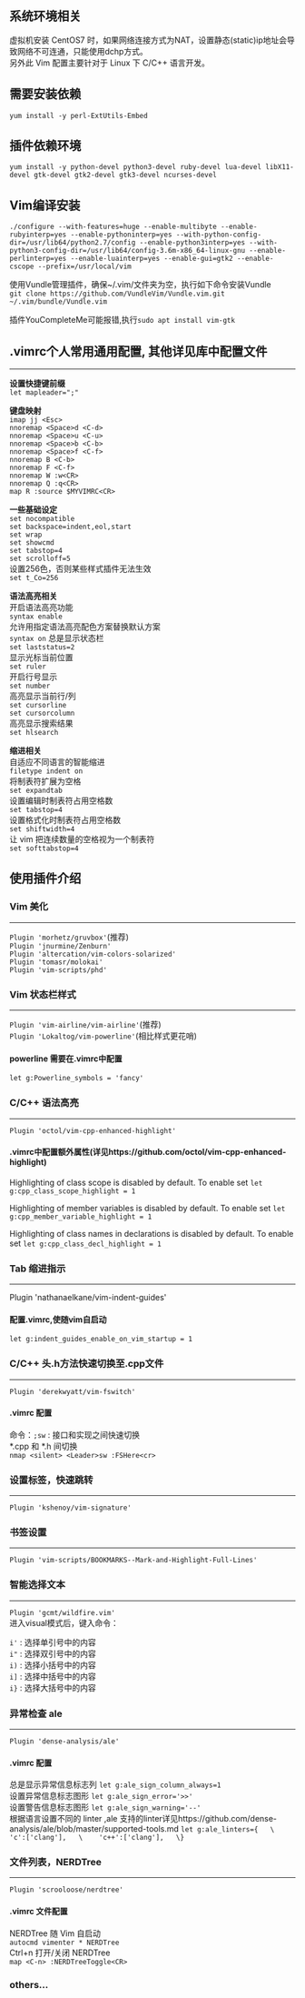 ## 系统环境相关
虚拟机安装 CentOS7 时，如果网络连接方式为NAT，设置静态(static)ip地址会导致网络不可连通，只能使用dchp方式。  
另外此 Vim 配置主要针对于 Linux 下 C/C++ 语言开发。  

## 需要安装依赖
`yum install -y perl-ExtUtils-Embed`

## 插件依赖环境
`yum install -y python-devel python3-devel ruby-devel lua-devel libX11-devel gtk-devel gtk2-devel gtk3-devel ncurses-devel`

## Vim编译安装
`./configure --with-features=huge --enable-multibyte --enable-rubyinterp=yes --enable-pythoninterp=yes --with-python-config-dir=/usr/lib64/python2.7/config --enable-python3interp=yes --with-python3-config-dir=/usr/lib64/config-3.6m-x86_64-linux-gnu --enable-perlinterp=yes --enable-luainterp=yes --enable-gui=gtk2 --enable-cscope --prefix=/usr/local/vim`

使用Vundle管理插件，确保~/.vim/文件夹为空，执行如下命令安装Vundle  
`git clone https://github.com/VundleVim/Vundle.vim.git ~/.vim/bundle/Vundle.vim`

插件YouCompleteMe可能报错,执行`sudo apt install vim-gtk`

## .vimrc个人常用通用配置, 其他详见库中配置文件
---
**设置快捷键前缀**  
`let mapleader=";"`  
  
**键盘映射**  
`imap jj <Esc>`  
`nnoremap <Space>d <C-d>`  
`nnoremap <Space>u <C-u>`  
`nnoremap <Space>b <C-b>`  
`nnoremap <Space>f <C-f>`  
`nnoremap B <C-b>`  
`nnoremap F <C-f>`  
`nnoremap W :w<CR>`  
`nnoremap Q :q<CR>`  
`map R :source $MYVIMRC<CR>`   

**一些基础设定**  
`set nocompatible`  
`set backspace=indent,eol,start`  
`set wrap`  
`set showcmd`  
`set tabstop=4`  
`set scrolloff=5`  
设置256色，否则某些样式插件无法生效   
`set t_Co=256`  
  
**语法高亮相关**    
开启语法高亮功能  
`syntax enable`  
允许用指定语法高亮配色方案替换默认方案   
`syntax on`
总是显示状态栏  
`set laststatus=2`  
显示光标当前位置  
`set ruler`  
开启行号显示  
`set number`  
高亮显示当前行/列  
`set cursorline`  
`set cursorcolumn`  
高亮显示搜索结果  
`set hlsearch`  
  
**缩进相关**   
自适应不同语言的智能缩进  
`filetype indent on`  
将制表符扩展为空格  
`set expandtab`  
设置编辑时制表符占用空格数  
`set tabstop=4`  
设置格式化时制表符占用空格数  
`set shiftwidth=4`  
让 vim 把连续数量的空格视为一个制表符  
`set softtabstop=4`  

## 使用插件介绍
###  Vim 美化  
---
`Plugin 'morhetz/gruvbox'`(推荐)  
`Plugin 'jnurmine/Zenburn'`  
`Plugin 'altercation/vim-colors-solarized'`  
`Plugin 'tomasr/molokai'`  
`Plugin 'vim-scripts/phd'`  

### Vim 状态栏样式   
---
`Plugin 'vim-airline/vim-airline'`(推荐)  
`Plugin 'Lokaltog/vim-powerline'`(相比样式更花哨)   
#### powerline 需要在.vimrc中配置   
`let g:Powerline_symbols = 'fancy'`

### C/C++ 语法高亮
---
`Plugin 'octol/vim-cpp-enhanced-highlight'`  
#### .vimrc中配置额外属性(详见https://github.com/octol/vim-cpp-enhanced-highlight)
Highlighting of class scope is disabled by default. To enable set
`let g:cpp_class_scope_highlight = 1`

Highlighting of member variables is disabled by default. To enable set
`let g:cpp_member_variable_highlight = 1`

Highlighting of class names in declarations is disabled by default. To enable set
`let g:cpp_class_decl_highlight = 1`
  

### Tab 缩进指示
---
Plugin 'nathanaelkane/vim-indent-guides'
#### 配置.vimrc,使随vim自启动
`let g:indent_guides_enable_on_vim_startup = 1`
  

### C/C++ 头.h方法快速切换至.cpp文件
---
`Plugin 'derekwyatt/vim-fswitch'`
#### .vimrc 配置
命令：`;sw` : 接口和实现之间快速切换  
*.cpp 和 *.h 间切换  
`nmap <silent> <Leader>sw :FSHere<cr>`  
  

### 设置标签，快速跳转
---
`Plugin 'kshenoy/vim-signature'`

### 书签设置
---
`Plugin 'vim-scripts/BOOKMARKS--Mark-and-Highlight-Full-Lines'`

### 智能选择文本
---
`Plugin 'gcmt/wildfire.vim'`  
进入visual模式后，键入命令：  

`i'` : 选择单引号中的内容  
`i"` : 选择双引号中的内容  
`i)` : 选择小括号中的内容  
`i]` : 选择中括号中的内容  
`i}` : 选择大括号中的内容  

### 异常检查 ale
---
`Plugin 'dense-analysis/ale'`  
#### .vimrc 配置
总是显示异常信息标志列
`let g:ale_sign_column_always=1`  
设置异常信息标志图形
`let g:ale_sign_error='>>'`  
设置警告信息标志图形
`let g:ale_sign_warning='--'`  
根据语言设置不同的 linter ,ale 支持的linter详见https://github.com/dense-analysis/ale/blob/master/supported-tools.md
`let g:ale_linters={  
\    'c':['clang'],  
\    'c++':['clang'],  
\}`  

### 文件列表，NERDTree
---
`Plugin 'scrooloose/nerdtree'`  
#### .vimrc 文件配置
NERDTree 随 Vim 自启动  
`autocmd vimenter * NERDTree`   
Ctrl+n 打开/关闭 NERDTree  
`map <C-n> :NERDTreeToggle<CR>`  

### others...


